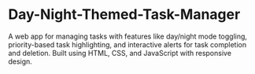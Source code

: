 # Day-Night-Themed-Task-Manager
A web app for managing tasks with features like day/night mode toggling, priority-based task highlighting, and interactive alerts for task completion and deletion. Built using HTML, CSS, and JavaScript with responsive design.
